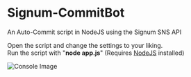 # Signum-CommitBot
An Auto-Commit script in NodeJS using the Signum SNS API


Open the script and change the settings to your liking.  
Run the script with "**node app.js**" (Requires [NodeJS](https://nodejs.org/en/) installed)

![Console Image](https://i.imgur.com/KoTM62h.png "CommitBot Console Output")


